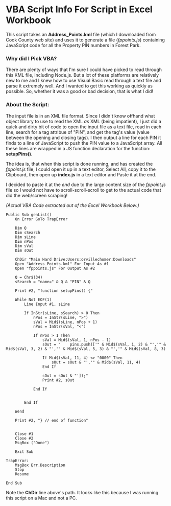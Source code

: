 # VBA Script Info For Script in Excel Workbook


This script takes an **Address_Points.kml** file (which I downloaded from Cook County web site) and uses it to generate a file (*fppoints.js*) containing JavaScript code for all the Property PIN numbers in Forest Park.

### Why did I Pick VBA?
There are plenty of ways that I'm sure I could have picked to read through this KML file, including Node.js. But a lot of these platforms are relatively new to me and I knew how to use Visual Basic read through a text file and parse it extremely well. And I wanted to get this working as quickly as possible. So, whether it was a good or bad decision, that is what I did!

### About the Script:
The input file is in an XML file format. Since I didn't know offhand what object library to use to read the XML *as* XML (being impatient), I just did a quick and dirty bit of code to open the input file as a text file, read in each line, search for a tag attribue of "PIN", and get the tag's value (value between the opening and closing tags). I then output a line for each PIN it finds to a line of JavaScript to push the PIN value to a JavaScript array. All these lines are wrapped in a JS function declaration for the function: **setupPins()**.

The idea is, that when this script is done running, and has created the *fppoint.js* file, I could open it up in a text editor, Select All, copy it to the Clipboard, then open up **index.js** in a text editor and Paste it at the end.

I decided to paste it at the *end* due to the large content size of the *fppoint.js* file so I would not have to scroll-scroll-scroll to get to the actual code that did the web/screen scraping!

*(Actual VBA Code extracted out of the Excel Workbook Below:)*
```
Public Sub genList()
    On Error GoTo TrapError
    
    Dim Q
    Dim sSearch
    Dim sLine
    Dim nPos
    Dim sVal
    Dim sOut
    
    ChDir "Main Hard Drive:Users:orvillechomer:Downloads"
    Open "Address_Points.kml" For Input As #1
    Open "fppoints.js" For Output As #2
    
    Q = Chr$(34)
    sSearch = "name=" & Q & "PIN" & Q
    
    Print #2, "function setupPins() {"
    
    While Not EOF(1)
        Line Input #1, sLine
        
        If InStr(sLine, sSearch) > 0 Then
            nPos = InStr(sLine, ">")
            sVal = Mid$(sLine, nPos + 1)
            nPos = InStr(sVal, "<")
            
            If nPos > 1 Then
                sVal = Mid$(sVal, 1, nPos - 1)
                sOut = "    pins.push(['" & Mid$(sVal, 1, 2) & "','" & Mid$(sVal, 3, 2) & "','" & Mid$(sVal, 5, 3) & "','" & Mid$(sVal, 8, 3)
                
                If Mid$(sVal, 11, 4) <> "0000" Then
                    sOut = sOut & "','" & Mid$(sVal, 11, 4)
                End If
                
                sOut = sOut & "']);"
                Print #2, sOut
                
            End If
            
            
        End If
        
    Wend
    
    Print #2, "} // end of function"
    
    
    Close #1
    Close #2
    MsgBox ("Done")
    
    Exit Sub
    
TrapError:
    MsgBox Err.Description
    Stop
    Resume
    
End Sub
```
Note the **ChDir** line above's path. It looks like this because I was running this script on a Mac and not a PC.
